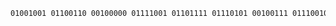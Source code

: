 ```txt
01001001 01100110 00100000 01111001 01101111 01110101 00100111 01110010 01100101 00100000 01110010 01100101 01100001 01100100 01101001 01101110 01100111 00100000 01110100 01101000 01101001 01110011 00101100 00100000 01001001 00100000 01101000 01101111 01110000 01100101 00100000 01111001 01101111 01110101 00100000 01101000 01100001 01110110 01100101 00100000 01100001 01101110 00100000 01100001 01101101 01100001 01111010 01101001 01101110 01100111 00100000 01100100 01100001 01111001 00100000 00111010 00101001
```



<!--
**stamatim/stamatim** is a ✨ _special_ ✨ repository because its `README.md` (this file) appears on your GitHub profile.

Here are some ideas to get you started:

- 🔭 I’m currently working on ...
- 🌱 I’m currently learning ...
- 👯 I’m looking to collaborate on ...
- 🤔 I’m looking for help with ...
- 💬 Ask me about ...
- 📫 How to reach me: ...
- 😄 Pronouns: he/him
- ⚡ Fun fact: ...
-->
